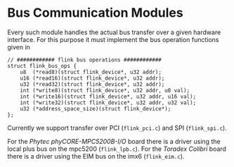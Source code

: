 # Bus Communication Modules
Every such module handles the actual bus transfer over a given hardware interface. For this purpose it must implement the bus operation functions given in 


    // ############ flink bus operations ############
    struct flink_bus_ops {
        u8  (*read8)(struct flink_device*, u32 addr);
        u16 (*read16)(struct flink_device*, u32 addr);
        u32 (*read32)(struct flink_device*, u32 addr);
        int (*write8)(struct flink_device*, u32 addr, u8 val);
        int (*write16)(struct flink_device*, u32 addr, u16 val);
        int (*write32)(struct flink_device*, u32 addr, u32 val);
        u32 (*address_space_size)(struct flink_device*);
    };

Currently we support transfer over PCI (`flink_pci.c`) and SPI (`flink_spi.c`).

For the *Phytec phyCORE-MPC5200B-I/O* board there is a driver using the local plus bus on the mpc5200 (`flink_lpb.c`).
For the *Toradex Colibri* board there is a driver using the EIM bus on the imx6 (`flink_eim.c`).
